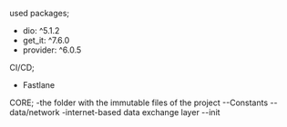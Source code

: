 used packages;
 - dio: ^5.1.2
 - get_it: ^7.6.0
 - provider: ^6.0.5

CI/CD;
 - Fastlane



CORE;
-the folder with the immutable files of the project
 --Constants
 --data/network
   -internet-based data exchange layer
 --init
